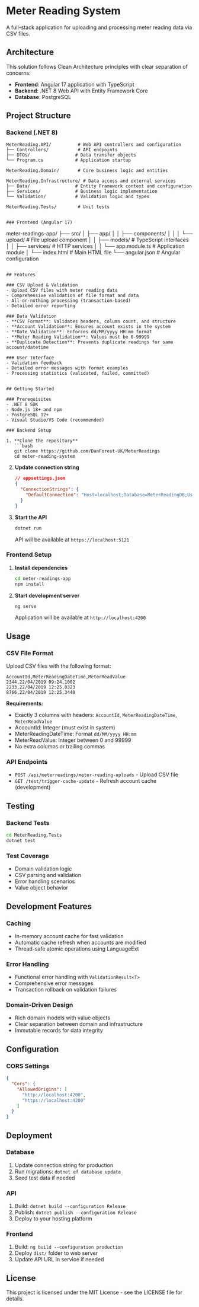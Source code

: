 ﻿# Meter Reading System

A full-stack application for uploading and processing meter reading data via CSV files.

## Architecture

This solution follows Clean Architecture principles with clear separation of concerns:

- **Frontend**: Angular 17 application with TypeScript
- **Backend**: .NET 8 Web API with Entity Framework Core
- **Database**: PostgreSQL

## Project Structure

### Backend (.NET 8)

```
MeterReading.API/          # Web API controllers and configuration
├── Controllers/           # API endpoints
├── DTOs/                 # Data transfer objects
└── Program.cs            # Application startup

MeterReading.Domain/       # Core business logic and entities

MeterReading.Infrastructure/ # Data access and external services
├── Data/                 # Entity Framework context and configuration
├── Services/             # Business logic implementation
└── Validation/           # Validation logic and types

MeterReading.Tests/        # Unit tests


### Frontend (Angular 17)

```
meter-readings-app/
├── src/
│   ├── app/
│   │   ├── components/
│   │   │   └── upload/    # File upload component
│   │   ├── models/        # TypeScript interfaces
│   │   ├── services/      # HTTP services
│   │   └── app.module.ts  # Application module
│   └── index.html         # Main HTML file
└── angular.json           # Angular configuration
```

## Features

### CSV Upload & Validation
- Upload CSV files with meter reading data
- Comprehensive validation of file format and data
- All-or-nothing processing (transaction-based)
- Detailed error reporting

### Data Validation
- **CSV Format**: Validates headers, column count, and structure
- **Account Validation**: Ensures account exists in the system
- **Date Validation**: Enforces dd/MM/yyyy HH:mm format
- **Meter Reading Validation**: Values must be 0-99999
- **Duplicate Detection**: Prevents duplicate readings for same account/datetime

### User Interface
- Validation feedback
- Detailed error messages with format examples
- Processing statistics (validated, failed, committed)


## Getting Started

### Prerequisites
- .NET 8 SDK
- Node.js 18+ and npm
- PostgreSQL 12+
- Visual Studio/VS Code (recommended)

### Backend Setup

1. **Clone the repository**
   ```bash
   git clone https://github.com/DanForest-UK/MeterReadings
   cd meter-reading-system
   ```

2. **Update connection string**
   ```json
   // appsettings.json
   {
     "ConnectionStrings": {
       "DefaultConnection": "Host=localhost;Database=MeterReadingDB;Username=postgres;Password=your_password;Port=5432"
     }
   }
   ```

3. **Start the API**
   ```bash
   dotnet run
   ```
   API will be available at `https://localhost:5121`

### Frontend Setup

1. **Install dependencies**
   ```bash
   cd meter-readings-app
   npm install
   ```

2. **Start development server**
   ```bash
   ng serve
   ```
   Application will be available at `http://localhost:4200`

## Usage

### CSV File Format

Upload CSV files with the following format:

```csv
AccountId,MeterReadingDateTime,MeterReadValue
2344,22/04/2019 09:24,1002
2233,22/04/2019 12:25,0323
8766,22/04/2019 12:25,3440
```

**Requirements:**
- Exactly 3 columns with headers: `AccountId`, `MeterReadingDateTime`, `MeterReadValue`
- AccountId: Integer (must exist in system)
- MeterReadingDateTime: Format `dd/MM/yyyy HH:mm`
- MeterReadValue: Integer between 0 and 99999
- No extra columns or trailing commas

### API Endpoints

- `POST /api/meterreadings/meter-reading-uploads` - Upload CSV file
- `GET /test/trigger-cache-update` - Refresh account cache (development)

## Testing

### Backend Tests
```bash
cd MeterReading.Tests
dotnet test
```

### Test Coverage
- Domain validation logic
- CSV parsing and validation
- Error handling scenarios
- Value object behavior

## Development Features

### Caching
- In-memory account cache for fast validation
- Automatic cache refresh when accounts are modified
- Thread-safe atomic operations using LanguageExt

### Error Handling
- Functional error handling with `ValidationResult<T>`
- Comprehensive error messages
- Transaction rollback on validation failures

### Domain-Driven Design
- Rich domain models with value objects
- Clear separation between domain and infrastructure
- Immutable records for data integrity

## Configuration

### CORS Settings
```json
{
  "Cors": {
    "AllowedOrigins": [
      "http://localhost:4200",
      "https://localhost:4200"
    ]
  }
}
```


## Deployment

### Database
1. Update connection string for production
2. Run migrations: `dotnet ef database update`
3. Seed test data if needed

### API
1. Build: `dotnet build --configuration Release`
2. Publish: `dotnet publish --configuration Release`
3. Deploy to your hosting platform

### Frontend
1. Build: `ng build --configuration production`
2. Deploy `dist/` folder to web server
3. Update API URL in service if needed

## License

This project is licensed under the MIT License - see the LICENSE file for details.